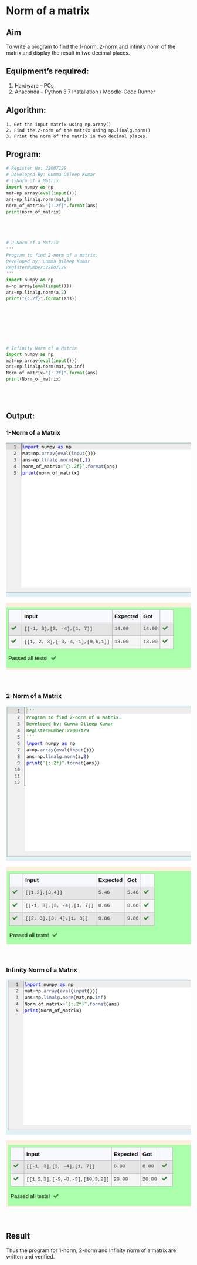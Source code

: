 # Norm of a matrix
## Aim
To write a program to find the 1-norm, 2-norm and infinity norm of the matrix and display the result in two decimal places.
## Equipment’s required:
1.	Hardware – PCs
2.	Anaconda – Python 3.7 Installation / Moodle-Code Runner
## Algorithm:
	1. Get the input matrix using np.array()   
    2. Find the 2-norm of the matrix using np.linalg.norm()
	3. Print the norm of the matrix in two decimal places.
## Program:
```Python
# Register No: 22007129
# Developed By: Gumma Dileep Kumar
# 1-Norm of a Matrix
import numpy as np
mat=np.array(eval(input()))
ans=np.linalg.norm(mat,1)
norm_of_matrix="{:.2f}".format(ans)
print(norm_of_matrix)




# 2-Norm of a Matrix
'''
Program to find 2-norm of a matrix.
Developed by: Gumma Dileep Kumar
RegisterNumber:22007129 
'''
import numpy as np
a=np.array(eval(input()))
ans=np.linalg.norm(a,2)
print("{:.2f}".format(ans))







# Infinity Norm of a Matrix
import numpy as np
mat=np.array(eval(input()))
ans=np.linalg.norm(mat,np.inf)
Norm_of_matrix="{:.2f}".format(ans)
print(Norm_of_matrix)





```
## Output:
### 1-Norm of a Matrix
![MODEL](/1_norm_output.png)
<br>
<br>
<br>
### 2-Norm of a Matrix
![MODEL](/2_norm_output.png)
<br>
<br>
<br>

### Infinity Norm of a Matrix
![MODEL](/infinity_output.png)
<br>
<br>
<br>

## Result
Thus the program for 1-norm, 2-norm and Infinity norm of a matrix are written and verified.
